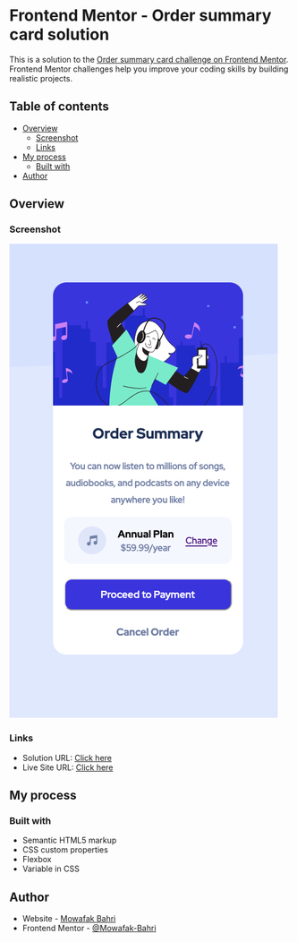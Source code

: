 # Frontend Mentor - Order summary card solution

This is a solution to the [Order summary card challenge on Frontend Mentor](https://www.frontendmentor.io/challenges/order-summary-component-QlPmajDUj). Frontend Mentor challenges help you improve your coding skills by building realistic projects. 

## Table of contents

- [Overview](#overview)
  - [Screenshot](#screenshot)
  - [Links](#links)
- [My process](#my-process)
  - [Built with](#built-with)
- [Author](#author)

## Overview

### Screenshot

![](./images/screenshot.png)

### Links

- Solution URL: [Click here](https://github.com/Mowafak-Bahri/Order-summary-component)
- Live Site URL: [Click here](https://order-summary-component-taupe-delta.vercel.app/)

## My process

### Built with

- Semantic HTML5 markup
- CSS custom properties
- Flexbox
- Variable in CSS

## Author

- Website - [Mowafak Bahri](https://github.com/Mowafak-Bahri)
- Frontend Mentor - [@Mowafak-Bahri](https://www.frontendmentor.io/profile/Mowafak-Bahri)